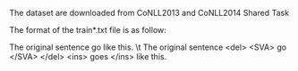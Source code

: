 The dataset are downloaded from CoNLL2013 and CoNLL2014 Shared Task


The format of the train*.txt file is as follow:

The original sentence go like this. \t The original sentence \<del\> \<SVA\> go \<\/SVA\> \<\/del\> \<ins\> goes \<\/ins\> like this. 


